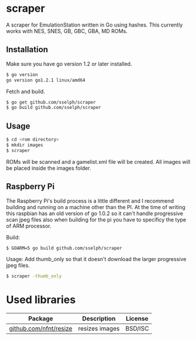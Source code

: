 scraper
=======

A scraper for EmulationStation written in Go using hashes.
This currently works with NES, SNES, GB, GBC, GBA, MD ROMs.

Installation
------------

Make sure you have go version 1.2 or later installed.

```bash
$ go version
go version go1.2.1 linux/amd64
```

Fetch and build.

```bash
$ go get github.com/sselph/scraper
$ go build github.com/sselph/scraper
```

Usage
-----

```bash
$ cd <rom directory>
$ mkdir images
$ scraper
```

ROMs will be scanned and a gamelist.xml file will be created. All images will be placed inside the images folder.

Raspberry Pi
------------
The Raspberry Pi's build process is a little different and I recommend building and running on a machine other than the PI. At the time of writing this raspbian has an old version of go 1.0.2 so it can't handle progressive scan jpeg files also when building for the pi you have to specificy the type of ARM processor.

Build:

```bash
$ GOARM=5 go build github.com/sselph/scraper
```

Usage:
Add thumb_only so that it doesn't download the larger progressive jpeg files.

```bash
$ scraper -thumb_only
```

Used libraries
==============

| Package | Description | License |
| --- | --- | --- |
| [github.com/nfnt/resize](https://github.com/nfnt/resize) | resizes images | BSD/ISC |
